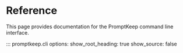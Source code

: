 # Reference

This page provides documentation for the PromptKeep command line interface.

::: promptkeep.cli
    options:
      show_root_heading: true
      show_source: false

